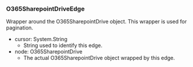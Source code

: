### O365SharepointDriveEdge
Wrapper around the O365SharepointDrive object. This wrapper is used for pagination.

- cursor: System.String
  - String used to identify this edge.
- node: O365SharepointDrive
  - The actual O365SharepointDrive object wrapped by this edge.
